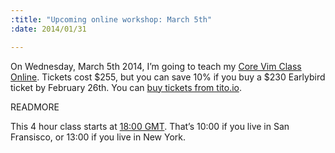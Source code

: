 ```yaml
--- 
:title: "Upcoming online workshop: March 5th"
:date: 2014/01/31

---
```


On Wednesday, March 5th 2014, I’m going to teach my [Core Vim Class Online][class]. Tickets cost $255, but you can save 10% if you buy a $230 Earlybird ticket by February 26th. You can [buy tickets from tito.io][tickets].

[class]: /classes/core-vim
[tickets]: https://ti.to/studio-nelstrom/core-vim-class-online-4


READMORE

This 4 hour class starts at [18:00 GMT][zones]. That’s 10:00 if you live in San Fransisco, or 13:00 if you live in New York. 

[zones]: http://www.timeanddate.com/worldclock/fixedtime.html?msg=Core+Vim+Class+Online&iso=20140305T18&p1=136&ah=4

